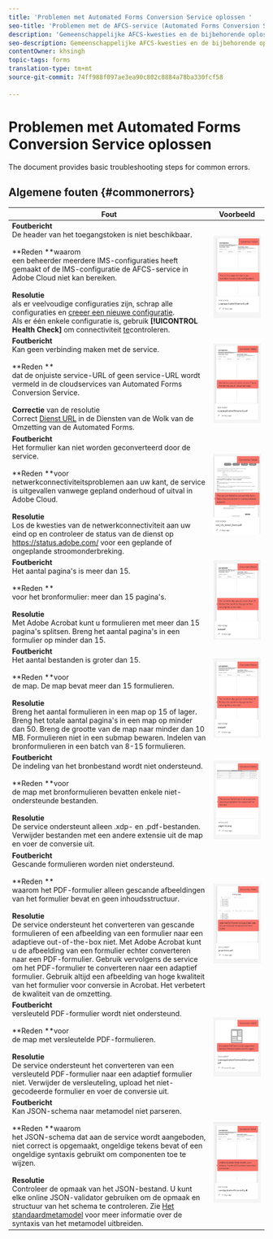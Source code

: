 ```yaml
---
title: 'Problemen met Automated Forms Conversion Service oplossen '
seo-title: 'Problemen met de AFCS-service (Automated Forms Conversion Service) oplossen '
description: 'Gemeenschappelijke AFCS-kwesties en de bijbehorende oplossingen '
seo-description: Gemeenschappelijke AFCS-kwesties en de bijbehorende oplossingen
contentOwner: khsingh
topic-tags: forms
translation-type: tm+mt
source-git-commit: 74ff988f097ae3ea90c802c8884a78ba330fcf58

---
```



# Problemen met Automated Forms Conversion Service oplossen


<!--The article provides information on installation, configuration and administration issues that may arise in an Automated Forms Conversion Service production environment. --> The document  provides basic troubleshooting steps for common errors.

## Algemene fouten {#commonerrors}

| Fout | Voorbeeld |
|--- |--- |
| **Foutbericht**<br> De header van het toegangstoken is niet beschikbaar. <br><br>**Reden **waarom<br>een beheerder meerdere IMS-configuraties heeft gemaakt of de IMS-configuratie de AFCS-service in Adobe Cloud niet kan bereiken.<br><br>**Resolutie**<br> als er veelvoudige configuraties zijn, schrap alle configuraties en [creeer een nieuwe configuratie](configure-service.md#obtainpubliccertificates). <br> Als er één enkele configuratie is, gebruik **[!UICONTROL Health Check]** om connectiviteit [te](configure-service.md#createintegrationoption)controleren. | ![De header van het toegangstoken is niet beschikbaar](assets/invalid-ims-configuration.png) |
| **Foutbericht** <br> Kan geen verbinding maken met de service.  <br><br>**Reden **<br>dat de onjuiste service-URL of geen service-URL wordt vermeld in de cloudservices van Automated Forms Conversion Service.<br><br>**Correctie** van de resolutie <br> Correct [Dienst URL](configure-service.md#configure-the-cloud-service) in de Diensten van de Wolk van de Omzetting van de Automated Forms. | ![Kan geen verbinding maken met de service.](assets/wrong-endpoint-configured.png) |
| **Foutbericht**<br> Het formulier kan niet worden geconverteerd door de service.  <br><br>**Reden **voor<br>netwerkconnectiviteitsproblemen aan uw kant, de service is uitgevallen vanwege gepland onderhoud of uitval in Adobe Cloud.<br><br>**Resolutie**<br> Los de kwesties van de netwerkconnectiviteit aan uw eind op en controleer de status van de dienst op https://status.adobe.com/ voor een geplande of ongeplande stroomonderbreking. | ![Kan geen verbinding maken met de service.](assets/service-failure.png) |
| **Foutbericht**<br> Het aantal pagina&#39;s is meer dan 15.  <br><br>**Reden **<br>voor het bronformulier: meer dan 15 pagina&#39;s.<br><br>**Resolutie** <br> Met Adobe Acrobat kunt u formulieren met meer dan 15 pagina&#39;s splitsen. Breng het aantal pagina&#39;s in een formulier op minder dan 15. | ![Kan geen verbinding maken met de service.](assets/number-of-pages.png) |
| **Foutbericht**<br> Het aantal bestanden is groter dan 15.  <br><br>**Reden **voor<br>de map. De map bevat meer dan 15 formulieren.<br><br>**Resolutie**<br> Breng het aantal formulieren in een map op 15 of lager. Breng het totale aantal pagina&#39;s in een map op minder dan 50. Breng de grootte van de map naar minder dan 10 MB. Formulieren niet in een submap bewaren. Indelen van bronformulieren in een batch van 8-15 formulieren. | ![Kan geen verbinding maken met de service.](assets/number-of-pages.png) |
| **Foutbericht**<br> De indeling van het bronbestand wordt niet ondersteund.  <br><br>**Reden **voor<br>de map met bronformulieren bevatten enkele niet-ondersteunde bestanden.<br><br>**Resolutie**<br> De service ondersteunt alleen .xdp- en .pdf-bestanden. Verwijder bestanden met een andere extensie uit de map en voer de conversie uit. | ![Kan geen verbinding maken met de service.](assets/unsupported-file-formats.png) |
| **Foutbericht** <br> Gescande formulieren worden niet ondersteund.  <br><br>**Reden **<br>waarom het PDF-formulier alleen gescande afbeeldingen van het formulier bevat en geen inhoudsstructuur.<br><br>**Resolutie**<br> De service ondersteunt het converteren van gescande formulieren of een afbeelding van een formulier naar een adaptieve out-of-the-box niet. Met Adobe Acrobat kunt u de afbeelding van een formulier echter converteren naar een PDF-formulier. Gebruik vervolgens de service om het PDF-formulier te converteren naar een adaptief formulier. Gebruik altijd een afbeelding van hoge kwaliteit van het formulier voor conversie in Acrobat. Het verbetert de kwaliteit van de omzetting. | ![Kan geen verbinding maken met de service.](assets/scanned-forms-error.png) |
| **Foutbericht**<br> versleuteld PDF-formulier wordt niet ondersteund.  <br><br>**Reden **voor<br>de map met versleutelde PDF-formulieren.<br><br>**Resolutie**<br> De service ondersteunt het converteren van een versleuteld PDF-formulier naar een adaptief formulier niet. Verwijder de versleuteling, upload het niet-gecodeerde formulier en voer de conversie uit. | ![Kan geen verbinding maken met de service.](assets/secured-pdf-form.png) |
| **Foutbericht**<br> Kan JSON-schema naar metamodel niet parseren.  <br><br>**Reden **waarom<br>het JSON-schema dat aan de service wordt aangeboden, niet correct is opgemaakt, ongeldige tekens bevat of een ongeldige syntaxis gebruikt om componenten toe te wijzen.<br><br>**Resolutie**<br> Controleer de opmaak van het JSON-bestand. U kunt elke online JSON-validator gebruiken om de opmaak en structuur van het schema te controleren. Zie [Het standaardmetamodel](extending-the-default-meta-model.md) voor meer informatie over de syntaxis van het metamodel uitbreiden. | ![Kan geen verbinding maken met de service.](assets/invalid-meta-model-schema.png) |
